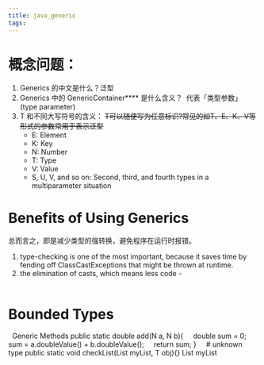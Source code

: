```yaml
---
title: java_generic
tags:
---
```



# 概念问题：
1. Generics 的中文是什么？泛型
2. Generics 中的 GenericContainer**<T>** 是什么含义？ **<T>** 代表「类型参数」(type parameter)
3. T 和不同大写符号的含义：
~~T可以随便写为任意标识?常见的如T、E、K、V等形式的参数常用于表示泛型~~  
    * E: Element
    * K: Key
    * N: Number
    * T: Type
    * V: Value
    * S, U, V, and so on: Second, third, and fourth types in a multiparameter situation
 

# Benefits of Using Generics
总而言之，即是减少类型的强转换，避免程序在运行时报错。

1. type-checking is one of the most important, because it saves time by fending off ClassCastExceptions that might be thrown at runtime. 
2. the elimination of casts, which means less code  -  
 
# Bounded Types
<T extends UpperBoundType>
<T super LowerBoundType>
 
Generic Methods
public static <N extends Number> double add(N a, N b){
    double sum = 0;
    sum = a.doubleValue() + b.doubleValue();
    return sum;
}
 
 
# unknown type
public static <T> void checkList(List<?> myList, T obj){} List<? extends Number> myList

